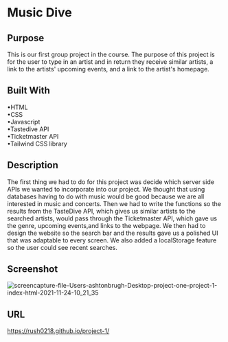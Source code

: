 # Music Dive

## Purpose 
This is our first group project in the course. The purpose of this project is for the user to type in an artist and in return they receive similar artists, a link to the artists' upcoming events, and a link to the artist's homepage. <br>

## Built With 
•HTML <br>
•CSS <br>
•Javascript <br>
•Tastedive API <br>
•Ticketmaster API <br>
•Tailwind CSS library

## Description
The first thing we had to do for this project was decide which server side APIs we wanted to incorporate into our project. We thought that using databases having to do with music would be good because we are all interested in music and concerts. Then we had to write the functions so the results from the TasteDive API, which gives us similar artists to the searched artists, would pass through the Ticketmaster API, which gave us the genre, upcoming events,and links to the webpage. We then had to design the website so the search bar and the results gave us a polished UI that was adaptable to every screen. We also added a localStorage feature so the user could see recent searches.

## Screenshot 

![screencapture-file-Users-ashtonbrugh-Desktop-project-one-project-1-index-html-2021-11-24-10_21_35](https://user-images.githubusercontent.com/91156023/143268950-d033e251-4d84-4eaf-b561-16433e427af0.jpg)


## URL 
https://rush0218.github.io/project-1/
